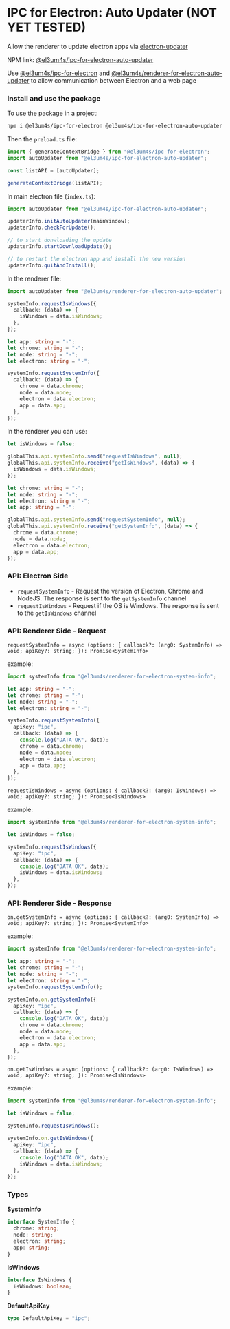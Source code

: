 # IPC for Electron: Auto Updater (NOT YET TESTED)

Allow the renderer to update electron apps via [electron-updater](https://www.npmjs.com/package/electron-updater)

NPM link: [@el3um4s/ipc-for-electron-auto-updater](https://www.npmjs.com/package/@el3um4s/ipc-for-electron-auto-updater)

Use [@el3um4s/ipc-for-electron](https://www.npmjs.com/package/@el3um4s/ipc-for-electron) and [@el3um4s/renderer-for-electron-auto-updater](https://www.npmjs.com/package/@el3um4s/renderer-for-electron-auto-updater) to allow communication between Electron and a web page

### Install and use the package

To use the package in a project:

```bash
npm i @el3um4s/ipc-for-electron @el3um4s/ipc-for-electron-auto-updater @el3um4s/renderer-for-electron-auto-updater
```

Then the `preload.ts` file:

```ts
import { generateContextBridge } from "@el3um4s/ipc-for-electron";
import autoUpdater from "@el3um4s/ipc-for-electron-auto-updater";

const listAPI = [autoUpdater];

generateContextBridge(listAPI);
```

In main electron file (`index.ts`):

```ts
import autoUpdater from "@el3um4s/ipc-for-electron-auto-updater";

updaterInfo.initAutoUpdater(mainWindow);
updaterInfo.checkForUpdate();

// to start donwloading the update
updaterInfo.startDownloadUpdate();

// to restart the electron app and install the new version
updaterInfo.quitAndInstall();
```

In the renderer file:

```ts
import autoUpdater from "@el3um4s/renderer-for-electron-auto-updater";

systemInfo.requestIsWindows({
  callback: (data) => {
    isWindows = data.isWindows;
  },
});

let app: string = "-";
let chrome: string = "-";
let node: string = "-";
let electron: string = "-";

systemInfo.requestSystemInfo({
  callback: (data) => {
    chrome = data.chrome;
    node = data.node;
    electron = data.electron;
    app = data.app;
  },
});
```

In the renderer you can use:

```ts
let isWindows = false;

globalThis.api.systemInfo.send("requestIsWindows", null);
globalThis.api.systemInfo.receive("getIsWindows", (data) => {
  isWindows = data.isWindows;
});

let chrome: string = "-";
let node: string = "-";
let electron: string = "-";
let app: string = "-";

globalThis.api.systemInfo.send("requestSystemInfo", null);
globalThis.api.systemInfo.receive("getSystemInfo", (data) => {
  chrome = data.chrome;
  node = data.node;
  electron = data.electron;
  app = data.app;
});
```

### API: Electron Side

- `requestSystemInfo` - Request the version of Electron, Chrome and NodeJS. The response is sent to the `getSystemInfo` channel
- `requestIsWindows` - Request if the OS is Windows. The response is sent to the `getIsWindows` channel

### API: Renderer Side - Request

`requestSystemInfo = async (options: { callback?: (arg0: SystemInfo) => void; apiKey?: string; }): Promise<SystemInfo>`

example:

```ts
import systemInfo from "@el3um4s/renderer-for-electron-system-info";

let app: string = "-";
let chrome: string = "-";
let node: string = "-";
let electron: string = "-";

systemInfo.requestSystemInfo({
  apiKey: "ipc",
  callback: (data) => {
    console.log("DATA OK", data);
    chrome = data.chrome;
    node = data.node;
    electron = data.electron;
    app = data.app;
  },
});
```

`requestIsWindows = async (options: { callback?: (arg0: IsWindows) => void; apiKey?: string; }): Promise<IsWindows>`

example:

```ts
import systemInfo from "@el3um4s/renderer-for-electron-system-info";

let isWindows = false;

systemInfo.requestIsWindows({
  apiKey: "ipc",
  callback: (data) => {
    console.log("DATA OK", data);
    isWindows = data.isWindows;
  },
});
```

### API: Renderer Side - Response

`on.getSystemInfo = async (options: { callback?: (arg0: SystemInfo) => void; apiKey?: string; }): Promise<SystemInfo>`

example:

```ts
import systemInfo from "@el3um4s/renderer-for-electron-system-info";

let app: string = "-";
let chrome: string = "-";
let node: string = "-";
let electron: string = "-";
systemInfo.requestSystemInfo();

systemInfo.on.getSystemInfo({
  apiKey: "ipc",
  callback: (data) => {
    console.log("DATA OK", data);
    chrome = data.chrome;
    node = data.node;
    electron = data.electron;
    app = data.app;
  },
});
```

`on.getIsWindows = async (options: { callback?: (arg0: IsWindows) => void; apiKey?: string; }): Promise<IsWindows>`

example:

```ts
import systemInfo from "@el3um4s/renderer-for-electron-system-info";

let isWindows = false;

systemInfo.requestIsWindows();

systemInfo.on.getIsWindows({
  apiKey: "ipc",
  callback: (data) => {
    console.log("DATA OK", data);
    isWindows = data.isWindows;
  },
});
```

### Types

**SystemInfo**

```ts
interface SystemInfo {
  chrome: string;
  node: string;
  electron: string;
  app: string;
}
```

**IsWindows**

```ts
interface IsWindows {
  isWindows: boolean;
}
```

**DefaultApiKey**

```ts
type DefaultApiKey = "ipc";
```
